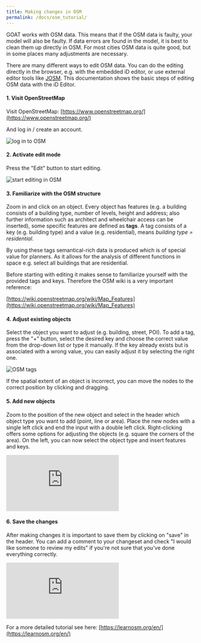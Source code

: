```yaml
---
title: Making changes in OSM
permalink: /docs/osm_tutorial/
---
```



GOAT works with OSM data. This means that if the OSM data is faulty, your model will also be faulty. If data errors are found in the model, it is best to clean them up directly in OSM. For most cities OSM data is quite good, but in some places many adjustments are necessary.

There are many different ways to edit OSM data. You can do the editing directly in the browser, e.g. with the embedded iD editor, or use external editor tools like [JOSM](https://josm.openstreetmap.de/). This documentation shows the basic steps of editing OSM data with the iD Editor. 


#### 1. Visit OpenStreetMap

Visit OpenStreetMap: [https://www.openstreetmap.org/](https://www.openstreetmap.org/)

And log in / create an account. 

<img class="img-responsive" src="../../img/Docs/contribute_to_OSM/OSM_log_in.png" alt="log in to OSM" title="Log in to OSM">


#### 2. Activate edit mode 

Press the "Edit" button to start editing.

<img class="img-responsive" src="../../img/Docs/contribute_to_OSM/OSM_start_editing.png" alt="start editing in OSM" title="Start editing in OSM">


#### 3. Familiarize with the OSM structure

Zoom in and click on an object. Every object has features (e.g. a building consists of a building type, number of levels, height and address; also further information such as architect and wheelchair access can be inserted), some specific features are defined as <b>tags</b>. A tag consists of a key (e.g. building type) and a value (e.g. residential), means <i>building type = residential</i>. 
 
By using these tags semantical-rich data is produced which is of special value for planners. As it allows for the analysis of different functions in space e.g. select all buildings that are residential.

Before starting with editing it makes sense to familiarize yourself with the provided tags and keys. Therefore the OSM wiki is a very important reference:

[https://wiki.openstreetmap.org/wiki/Map_Features](https://wiki.openstreetmap.org/wiki/Map_Features)


#### 4. Adjust existing objects

Select the object you want to adjust (e.g. building, street, POI). To add a tag, press the "+" button, select the desired key and choose the correct value from the drop-down list or type it manually. If the key already exists but is associated with a wrong value, you can easily adjust it by selecting the right one. 

<img class="img-responsive" src="../../img/Docs/contribute_to_OSM/OSM_tags.png" alt="OSM tags" title="Specific features are defined via tags">

If the spatial extent of an object is incorrect, you can move the nodes to the correct position by clicking and dragging.


#### 5. Add new objects

Zoom to the position of the new object and select in the header which object type you want to add (point, line or area). Place the new nodes with a single left click and end the input with a double left click. Right-clicking offers some options for adjusting the objects (e.g. square the corners of the area). On the left, you can now select the object type and insert features and keys. 

<p align="left">
<div class="embed-responsive embed-responsive-16by9">
  <iframe class="embed-responsive-item" src="https://player.vimeo.com/video/333129999" frameborder="0" webkitallowfullscreen mozallowfullscreen allowfullscreen></iframe>
</div>
</p>


#### 6. Save the changes

After making changes it is important to save them by clicking on "save" in the header. You can add a comment to your changeset and check "I would like someone to review my edits" if you're not sure that you've done everything correctly. 

<p align="left">
<div class="embed-responsive embed-responsive-16by9">
  <iframe class="embed-responsive-item" src="https://player.vimeo.com/video/333130694" frameborder="0" webkitallowfullscreen mozallowfullscreen allowfullscreen></iframe>
</div>
</p>

For a more detailed tutorial see here: [https://learnosm.org/en/](https://learnosm.org/en/)